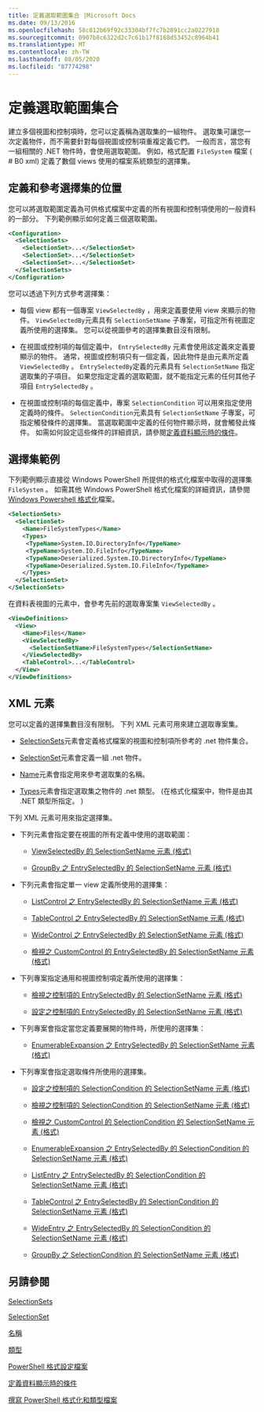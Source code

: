```yaml
---
title: 定義選取範圍集合 |Microsoft Docs
ms.date: 09/13/2016
ms.openlocfilehash: 58c812b69f92c33304bf7fc7b2891cc2a0227918
ms.sourcegitcommit: 0907b8c6322d2c7c61b17f8168d53452c8964b41
ms.translationtype: MT
ms.contentlocale: zh-TW
ms.lasthandoff: 08/05/2020
ms.locfileid: "87774298"
---
```

# <a name="defining-selection-sets"></a>定義選取範圍集合

建立多個視圖和控制項時，您可以定義稱為選取集的一組物件。 選取集可讓您一次定義物件，而不需要針對每個視圖或控制項重複定義它們。 一般而言，當您有一組相關的 .NET 物件時，會使用選取範圍。 例如，格式配置 `FileSystem` 檔案 ( # B0 xml) 定義了數個 views 使用的檔案系統類型的選擇集。

## <a name="where-selection-sets-are-defined-and-referenced"></a>定義和參考選擇集的位置

您可以將選取範圍定義為可供格式檔案中定義的所有視圖和控制項使用的一般資料的一部分。 下列範例顯示如何定義三個選取範圍。

```xml
<Configuration>
  <SelectionSets>
    <SelectionSet>...</SelectionSet>
    <SelectionSet>...</SelectionSet>
    <SelectionSet>...</SelectionSet>
  </SelectionSets>
</Configuration>
```

您可以透過下列方式參考選擇集：

- 每個 view 都有一個專案 `ViewSelectedBy` ，用來定義要使用 view 來顯示的物件。 `ViewSelectedBy`元素具有 `SelectionSetName` 子專案，可指定所有視圖定義所使用的選擇集。 您可以從視圖參考的選擇集數目沒有限制。

- 在視圖或控制項的每個定義中， `EntrySelectedBy` 元素會使用該定義來定義要顯示的物件。 通常，視圖或控制項只有一個定義，因此物件是由元素所定義 `ViewSelectedBy` 。 `EntrySelectedBy`定義的元素具有 `SelectionSetName` 指定選取集的子項目。 如果您指定定義的選取範圍，就不能指定元素的任何其他子項目 `EntrySelectedBy` 。

- 在視圖或控制項的每個定義中，專案 `SelectionCondition` 可以用來指定使用定義時的條件。 `SelectionCondition`元素具有 `SelectionSetName` 子專案，可指定觸發條件的選擇集。 當選取範圍中定義的任何物件顯示時，就會觸發此條件。 如需如何設定這些條件的詳細資訊，請參閱[定義資料顯示時的條件](./defining-conditions-for-displaying-data.md)。

## <a name="selection-set-example"></a>選擇集範例

下列範例顯示直接從 Windows PowerShell 所提供的格式化檔案中取得的選擇集 `FileSystem` 。 如需其他 Windows PowerShell 格式化檔案的詳細資訊，請參閱[Windows Powershell 格式化](./powershell-formatting-files.md)檔案。

```xml
<SelectionSets>
  <SelectionSet>
    <Name>FileSystemTypes</Name>
    <Types>
     <TypeName>System.IO.DirectoryInfo</TypeName>
     <TypeName>System.IO.FileInfo</TypeName>
     <TypeName>Deserialized.System.IO.DirectoryInfo</TypeName>
     <TypeName>Deserialized.System.IO.FileInfo</TypeName>
    </Types>
  </SelectionSet>
</SelectionSets>
```

在資料表視圖的元素中，會參考先前的選取專案集 `ViewSelectedBy` 。

```xml
<ViewDefinitions>
  <View>
    <Name>Files</Name>
    <ViewSelectedBy>
      <SelectionSetName>FileSystemTypes</SelectionSetName>
    </ViewSelectedBy>
    <TableControl>...</TableControl>
  </View>
</ViewDefinitions>

```

## <a name="xml-elements"></a>XML 元素

 您可以定義的選擇集數目沒有限制。 下列 XML 元素可用來建立選取專案集。

- [SelectionSets](./selectionsets-element-format.md)元素會定義格式檔案的視圖和控制項所參考的 .net 物件集合。

- [SelectionSet](./selectionset-element-format.md)元素會定義一組 .net 物件。

- [Name](./name-element-for-selectionset-format.md)元素會指定用來參考選取集的名稱。

- [Types](./types-element-for-selectionset-format.md)元素會指定選取集之物件的 .net 類型。  (在格式化檔案中，物件是由其 .NET 類型所指定。 ) 

 下列 XML 元素可用來指定選擇集。

- 下列元素會指定要在視圖的所有定義中使用的選取範圍：

  - [ViewSelectedBy 的 SelectionSetName 元素 (格式)](./selectionsetname-element-for-viewselectedby-format.md)

  - [GroupBy 之 EntrySelectedBy 的 SelectionSetName 元素 (格式)](./selectionsetname-element-for-entryselectedby-for-groupby-format.md)

- 下列元素會指定單一 view 定義所使用的選擇集：

  - [ListControl 之 EntrySelectedBy 的 SelectionSetName 元素 (格式)](./selectionsetname-element-for-entryselectedby-for-listcontrol-format.md)

  - [TableControl 之 EntrySelectedBy 的 SelectionSetName 元素 (格式)](./selectionsetname-element-for-entryselectedby-for-tablecontrol-format.md)

  - [WideControl 之 EntrySelectedBy 的 SelectionSetName 元素 (格式)](./selectionsetname-element-for-entryselectedby-for-widecontrol-format.md)

  - [檢視之 CustomControl 的 EntrySelectedBy 的 SelectionSetName 元素 (格式)](./selectionsetname-element-for-entryselectedby-for-customcontrol-for-view-format.md)

- 下列專案指定通用和視圖控制項定義所使用的選擇集：

  - [檢視之控制項的 EntrySelectedBy 的 SelectionSetName 元素 (格式)](./selectionsetname-element-for-entryselectedby-for-controls-for-view-format.md)

  - [設定之控制項的 EntrySelectedBy 的 SelectionSetName 元素 (格式)](./selectionsetname-element-for-entryselectedby-for-controls-for-configuration-format.md)

- 下列專案會指定當您定義要展開的物件時，所使用的選擇集：

  - [EnumerableExpansion 之 EntrySelectedBy 的 SelectionSetName 元素 (格式)](./selectionsetname-element-for-entryselectedby-for-enumerableexpansion-format.md)

- 下列專案會指定選取條件所使用的選擇集。

  - [設定之控制項的 SelectionCondition 的 SelectionSetName 元素 (格式)](./selectionsetname-element-for-selectioncondition-for-controls-for-configuration-format.md)

  - [檢視之控制項的 SelectionCondition 的 SelectionSetName 元素 (格式)](./selectionsetname-element-for-selectioncondition-for-controls-for-view-format.md)

  - [檢視之 CustomControl 的 SelectionCondition 的 SelectionSetName 元素 (格式)](./selectionsetname-element-for-selectioncondition-for-customcontrol-for-view-format.md)

  - [EnumerableExpansion 之 EntrySelectedBy 的 SelectionCondition 的 SelectionSetName 元素 (格式)](./selectionsetname-element-for-selectioncondition-for-entryselectedby-for-enumerableexpansion-format.md)

  - [ListEntry 之 EntrySelectedBy 的 SelectionCondition 的 SelectionSetName 元素 (格式)](./selectionsetname-element-for-selectioncondition-for-entryselectedby-for-listentry-format.md)

  - [TableControl 之 EntrySelectedBy 的 SelectionCondition 的 SelectionSetName 元素 (格式)](./selectionsetname-element-for-selectioncondition-for-entryselectedby-for-tablecontrol-format.md)

  - [WideEntry 之 EntrySelectedBy 的 SelectionCondition 的 SelectionSetName 元素 (格式)](./selectionsetname-element-for-selectioncondition-for-entryselectedby-for-wideentry-format.md)

  - [GroupBy 之 SelectionCondition 的 SelectionSetName 元素 (格式)](./selectionsetname-element-for-selectioncondition-for-groupby-format.md)

## <a name="see-also"></a>另請參閱

[SelectionSets](./selectionsets-element-format.md)

[SelectionSet](./selectionset-element-format.md)

[名稱](./name-element-for-selectionset-format.md)

[類型](./types-element-for-selectionset-format.md)

[PowerShell 格式設定檔案](./powershell-formatting-files.md)

[定義資料顯示時的條件](./defining-conditions-for-displaying-data.md)

[撰寫 PowerShell 格式化和類型檔案](./writing-a-powershell-formatting-file.md)
